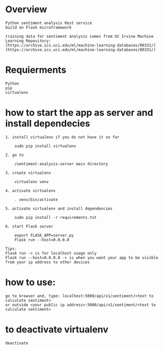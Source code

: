 
# Overview
	
	Python sentiment analysis Rest service
	build on Flask microframework
	
	training data for sentiment analysis comes from UC Irvine Machine Learning Repository:
	[https://archive.ics.uci.edu/ml/machine-learning-databases/00331/](https://archive.ics.uci.edu/ml/machine-learning-databases/00331/)

# Requierments

	Python
	pip
	virtualenv

# how to start the app as server and install dependecies
	
	1. install virtualenv if you do not have it so far

		sudo pip install virtualenv

	2. go to 

		/sentiment-analysis-server main directory

	3. create virtualenv

		virtualenv venv

	4. activate virtualenv

		. venv/bin/activate

	5. activate virtualenv and install dependencies

		sudo pip install -r requirements.txt

	6. start Flask server

		export FLASK_APP=server.py
		Flask run --host=0.0.0.0

	Tips:
	Flask run -> is for localhost usage only
	Flask run --host=0.0.0.0 -> is when you want your app to be visible from your ip address to other devices

# how to use:

	go to browser and, type: localhost:5000/api/v1/sentiment/<text to calculate sentiment>
	or outside <your public ip address>:5000/api/v1/sentiment/<text to calculate sentiment>

# to deactivate virtualenv

	deactivate
